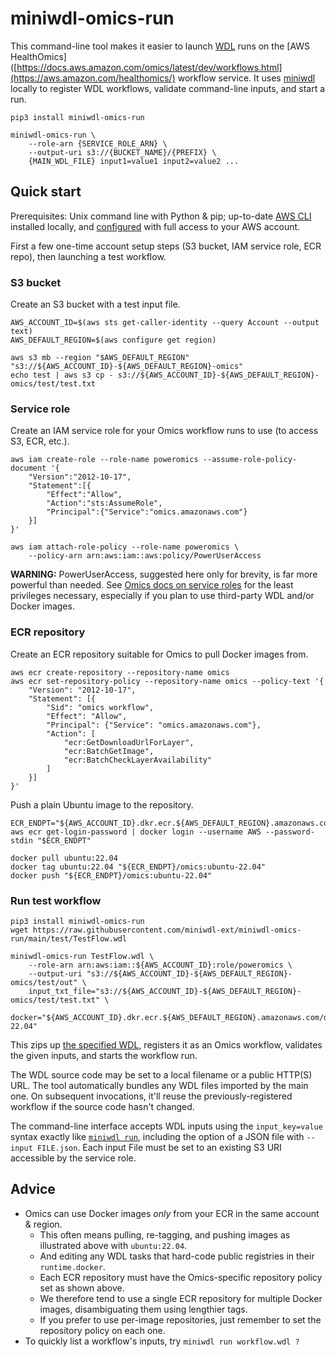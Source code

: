 # miniwdl-omics-run

This command-line tool makes it easier to launch [WDL](https://openwdl.org/) runs on the [AWS HealthOmics]([https://docs.aws.amazon.com/omics/latest/dev/workflows.html](https://aws.amazon.com/healthomics/) workflow service. It uses [miniwdl](https://github.com/chanzuckerberg/miniwdl) locally to register WDL workflows, validate command-line inputs, and start a run.

```
pip3 install miniwdl-omics-run

miniwdl-omics-run \
    --role-arn {SERVICE_ROLE_ARN} \
    --output-uri s3://{BUCKET_NAME}/{PREFIX} \
    {MAIN_WDL_FILE} input1=value1 input2=value2 ...
```

## Quick start

Prerequisites: Unix command line with Python & pip; up-to-date [AWS CLI](https://docs.aws.amazon.com/cli/latest/userguide/getting-started-install.html) installed locally, and [configured](https://docs.aws.amazon.com/cli/latest/userguide/cli-chap-configure.html) with full access to your AWS account.

First a few one-time account setup steps (S3 bucket, IAM service role, ECR repo), then launching a test workflow.

### S3 bucket

Create an S3 bucket with a test input file.

```
AWS_ACCOUNT_ID=$(aws sts get-caller-identity --query Account --output text)
AWS_DEFAULT_REGION=$(aws configure get region)

aws s3 mb --region "$AWS_DEFAULT_REGION" "s3://${AWS_ACCOUNT_ID}-${AWS_DEFAULT_REGION}-omics"
echo test | aws s3 cp - s3://${AWS_ACCOUNT_ID}-${AWS_DEFAULT_REGION}-omics/test/test.txt
```

### Service role

Create an IAM service role for your Omics workflow runs to use (to access S3, ECR, etc.).

```
aws iam create-role --role-name poweromics --assume-role-policy-document '{
    "Version":"2012-10-17",
    "Statement":[{
        "Effect":"Allow",
        "Action":"sts:AssumeRole",
        "Principal":{"Service":"omics.amazonaws.com"}
    }]
}'

aws iam attach-role-policy --role-name poweromics \
    --policy-arn arn:aws:iam::aws:policy/PowerUserAccess
```

**WARNING:** PowerUserAccess, suggested here only for brevity, is far more powerful than needed. See [Omics docs on service roles](https://docs.aws.amazon.com/omics/latest/dev/permissions-service.html) for the least privileges necessary, especially if you plan to use third-party WDL and/or Docker images.

### ECR repository

Create an ECR repository suitable for Omics to pull Docker images from.

```
aws ecr create-repository --repository-name omics
aws ecr set-repository-policy --repository-name omics --policy-text '{
    "Version": "2012-10-17",
    "Statement": [{
        "Sid": "omics workflow",
        "Effect": "Allow",
        "Principal": {"Service": "omics.amazonaws.com"},
        "Action": [
            "ecr:GetDownloadUrlForLayer",
            "ecr:BatchGetImage",
            "ecr:BatchCheckLayerAvailability"
        ]
    }]
}'
```

Push a plain Ubuntu image to the repository.

```
ECR_ENDPT="${AWS_ACCOUNT_ID}.dkr.ecr.${AWS_DEFAULT_REGION}.amazonaws.com"
aws ecr get-login-password | docker login --username AWS --password-stdin "$ECR_ENDPT"

docker pull ubuntu:22.04
docker tag ubuntu:22.04 "${ECR_ENDPT}/omics:ubuntu-22.04"
docker push "${ECR_ENDPT}/omics:ubuntu-22.04"
```

### Run test workflow

```
pip3 install miniwdl-omics-run
wget https://raw.githubusercontent.com/miniwdl-ext/miniwdl-omics-run/main/test/TestFlow.wdl

miniwdl-omics-run TestFlow.wdl \
    --role-arn arn:aws:iam::${AWS_ACCOUNT_ID}:role/poweromics \
    --output-uri "s3://${AWS_ACCOUNT_ID}-${AWS_DEFAULT_REGION}-omics/test/out" \
    input_txt_file="s3://${AWS_ACCOUNT_ID}-${AWS_DEFAULT_REGION}-omics/test/test.txt" \
    docker="${AWS_ACCOUNT_ID}.dkr.ecr.${AWS_DEFAULT_REGION}.amazonaws.com/omics:ubuntu-22.04"
```

This zips up [the specified WDL](https://raw.githubusercontent.com/miniwdl-ext/miniwdl-omics-run/main/test/TestFlow.wdl), registers it as an Omics workflow, validates the given inputs, and starts the workflow run.

The WDL source code may be set to a local filename or a public HTTP(S) URL. The tool automatically bundles any WDL files imported by the main one. On subsequent invocations, it'll reuse the previously-registered workflow if the source code hasn't changed.

The command-line interface accepts WDL inputs using the `input_key=value` syntax exactly like [`miniwdl run`](https://miniwdl.readthedocs.io/en/latest/runner_cli.html), including the option of a JSON file with `--input FILE.json`. Each input File must be set to an existing S3 URI accessible by the service role.

## Advice

- Omics can use Docker images *only* from your ECR in the same account & region.
  - This often means pulling, re-tagging, and pushing images as illustrated above with `ubuntu:22.04`.
  - And editing any WDL tasks that hard-code public registries in their `runtime.docker`.
  - Each ECR repository must have the Omics-specific repository policy set as shown above.
  - We therefore tend to use a single ECR repository for multiple Docker images, disambiguating them using lengthier tags.
  - If you prefer to use per-image repositories, just remember to set the repository policy on each one.
- To quickly list a workflow's inputs, try `miniwdl run workflow.wdl ?`
